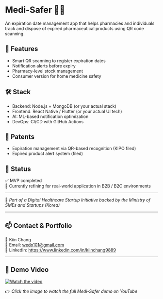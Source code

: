 # Medi-Safer 💊📱

An expiration date management app that helps pharmacies and individuals track and dispose of expired pharmaceutical products using QR code scanning.

## 🌟 Features
- Smart QR scanning to register expiration dates
- Notification alerts before expiry
- Pharmacy-level stock management
- Consumer version for home medicine safety

## 🛠 Stack
- Backend: Node.js + MongoDB (or your actual stack)
- Frontend: React Native / Flutter (or your actual UI tech)
- AI: ML-based notification optimization
- DevOps: CI/CD with GitHub Actions

## 🔐 Patents
- Expiration management via QR-based recognition (KIPO filed)
- Expired product alert system (filed)

## 🚀 Status
✅ MVP completed  
🔄 Currently refining for real-world application in B2B / B2C environments

---

📌 *Part of a Digital Healthcare Startup Initiative backed by the Ministry of SMEs and Startups (Korea)*  

---

## 📫 Contact & Portfolio

👤 Kiin Chang  
📧 Email: wedo101@gmail.com  
🔗 LinkedIn: https://www.linkedin.com/in/kiinchang9889

---

## 🎥 Demo Video

[![Watch the video](https://img.youtube.com/vi/rO7r8nSt3ro/0.jpg)](https://youtu.be/rO7r8nSt3ro?si=oCxSYgDhhwYp4lnX)

👉 *Click the image to watch the full Medi-Safer demo on YouTube*
